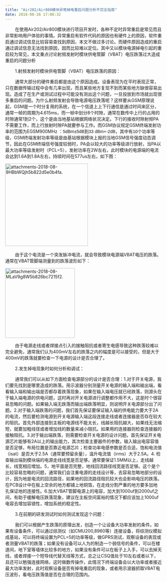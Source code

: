 ```yaml
---
title: "Air202/Air800模块异常掉电重启问题分析不完全指南"
date: 2018-08-26 17:08:32
---
```


<p>        在使用Air202/Air800模块进行项目开发时，各种不定时异常重启是常见而且非常影响用户体验的事情。异常重启有软件代码的原因也有硬件上的原因，软件重启通过调试信息比较容易查找到原因，本文不做过多讨论。而硬件原因造成的重启通过调试信息无法找到原因，因而比较难以定位。其中又以模块电源掉电引起的重启较为常见，本文重点讨论<span>射频发射时模块供电管脚（VBAT）电压跌落过大造成重启的问题分析</span></p>

<p>        1.射频发射时模块供电管脚（VBAT）电压跌落的原因：</p>

<p>        通常大部分的硬件重启都是由这个原因造成。设备表现为在平时表现正常，只在数据传输过程中会有几率出现，而且某些地方复现不到而某些地方缺很容易出现。造成了在生产或测试过程中可能没有测出这个问题，一旦投放到市场就出现很多重启的问题。为什么射频发射会导致电源电压跌落呢？这样要从GSM原理说起，GSM是一个时分复用的系统，在一个信道上上下行通信是通过时间来区分，通常一帧的周期为4.615ms，而一帧中划分8个时隙，通常在数传中上行的占用的时隙通常1到2个，这个是由当地基站根据网络状况决定。下行的接收时隙射频PA不需要工作，而上行放射时隙PA就要参与工作。而GSM协议规定GSM终端发射功率的范围为EGSM900MHz ：<span style="font-family:Calibri, sans-serif;font-size:10.5pt;">5dBm±5dB到</span><span style="font-size:10.5pt;font-family:Calibri, sans-serif;">3</span><span style="font-size:10.5pt;font-family:Calibri, sans-serif;">3</span><span style="font-size:10.5pt;font-family:Calibri, sans-serif;"> dBm+-</span><span style="font-size:10.5pt;font-family:Calibri, sans-serif;">2</span><span style="font-size:10.5pt;font-family:Calibri, sans-serif;">dB，其中有10个功率等级，</span><span>GSM终端发射功率等级是由基站根据模块上报的当地GSM信号强度动态调节，因此在</span><span>GSM终端信号强度较弱时，PA会以较大的功率等级进行放射，当PA以最大功率等级发射时（PCL=5），发射功率在2W左右，此时模块的电源端的电流会达到1.6A到1.8A左右，持续时间在577us左右，如下图：</span></p>

<p><img src="http://oldask.openluat.com/image/show/attachments-2018-08-9HBbWQjh5b822d5e0b4fa." style="width:265.5px;" class="img-responsive" alt="attachments-2018-08-9HBbWQjh5b822d5e0b4fa." /><span><br /></span></p>

<p>        由于这个电流是一个突发脉冲电流，就会导致模块电源端VBAT电压的跌落。通常在VBAT管脚端测量到的跌落波形如下：</p>

<p><img src="http://oldask.openluat.com/image/show/attachments-2018-08-MLaV9g8W5b826bc7215f2." style="width:223.5px;" class="img-responsive" alt="attachments-2018-08-MLaV9g8W5b826bc7215f2." /><br /></p>

<p>        由于电源走线或者焊接点引入的接触阻抗或者寄生电感导致这种跌落较难以完全避免，通常我们认为400mV左右的跌落之内的幅度是可以接受的，但是大于400mV的跌落就要检查一下电源的设计是否合理了。</p>

<p>        <span>2.发生掉电现象时如何分析和调试：</span><br /></p>

<p>        通常我们可以从如下方面检查电源部分的设计是否合理：1.对于开关电源，我们要先找到是哪里造成的跌落。用示波器分别测量开关电源的输入端和输出端，看看输入端和输出端是否都存着跌落现象，如果在输入端电压就已经跌落，则源头在于输入端电源的供电问题，这时再对开关电源进行调整都作用不大，这是时个很容易忽略的问题。如果输入端无跌落而输出端跌落明显，则说明开关电源部分出了问题。2.对于输入端跌落的问题，我们首先保证要保证输入端的供电能力要大于2A的电流，然后要检测电源到开关电源输入端这段连接走线或者连接器是否存在较大的阻抗。首先外部连接到主板的电源线不能太长，线越长阻抗越大，如果线无法缩短，就要加粗线径或者增加线的数量来减小阻抗。如果用的连接器则检查连接器的接触阻抗。3.对于输出端跌落，则需要检查开关电源的设计问题。首先保证开关电源芯片能够有2A以上的输出能力，其次检查主要器件的参数，输入输出电容容值是否足够，布局位置是否靠近电源芯片；检查功率电感参数是否合适，饱和电流值<span>（isat）</span><span>是否大于2.5A（通常要预留余量），温升电流值</span><span>（irms）</span><span>大于2.5A。4. 检查输出端到模块端的电源走线线宽是否足够，通常要保证1.5MM以上，走线越长，线宽相应增加。5，地平面是否完整，地线回流路径线宽是否足够。这个是个比较容易忽略的问题，通常我们会注重电源的走线设计等，去容易忽略地部分的设计，因为地是电流的回流路径，如果地的回流路径阻抗较大也会影响电压的跌落。在PCB设计中在板上空余的地方都铺上地铜箔，在走线分割严重的地方要多加地孔保证地的连接性。6.加大VBAT管脚电源上的电容，加大到1000uf到2000uf之间，有助于缓解电压跌落现象，建议在主板空间富裕的情况下都应该加上1000uf电容去增加容错性，增加系统的稳定性。</span></p>

<p>        3.在前期的研发测试时如何测试发现这个问题：<span><br /></span></p>

<p>        我们可以根据产生跌落的原理出发，创造一个让设备大功率发射的条件。如果有设备条件，可以通过综测仪（如CMU200,8960等）连接设备，将<span>综测仪模拟成基站，可以将终端设置为PCL=5的功率等级，做GPRS测试，观察设备的表现或者测量VBAT的跌落；如果没有设备可以</span><span>人为的制造一个弱信号的条件，</span><span>可以在楼道间，地下室等墙体比较多的地方，如果没有条件可以在板子上入手，可以去掉天线，或者焊接一个短导线代替天线等方式，总之让CSQ值处于10左右或者以下，且还可以勉强连接网络，这时做数传操作，此情况下终端设备会以大功率或者接近最大功率发射，此时观察设备是否有掉电重启的现象，或者用示波器抓取VBAT电压波形，看电压跌落值是否在合理的范围内。</span></p>

<p>        <span><br /></span></p>

<p><br /></p>
